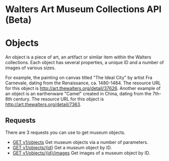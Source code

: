 Walters Art Museum Collections API (Beta)
=========================================


# Objects

An object is a piece of art, an artifact or similar item within the Walters collections. 
Each object has several properties, a unique ID and a number of images of various sizes. 

For example, the painting on canvas titled "The Ideal City" by artist Fra Carnevale, dating from the Renaissance, ca. 1480-1484. The resource URL for this object is http://art.thewalters.org/detail/37626. Another example of an object is an earthenware "Camel" created in China, dating from the 7th-8th century. The resource URL for this object is http://art.thewalters.org/detail/7363.


## Requests

There are 3 requests you can use to get museum objects.

- [GET v1/objects](https://github.com/WaltersArtMuseum/walters-api/blob/master/objects-get.md) Get museum objects via a number of parameters.
- [GET v1/objects/{id}](https://github.com/WaltersArtMuseum/walters-api/blob/master/objects-id.md) Get a museum object by ID.
- [GET v1/objects/{id}/images](https://github.com/WaltersArtMuseum/walters-api/blob/master/object-image-id.md) Get images of a museum object by ID.
